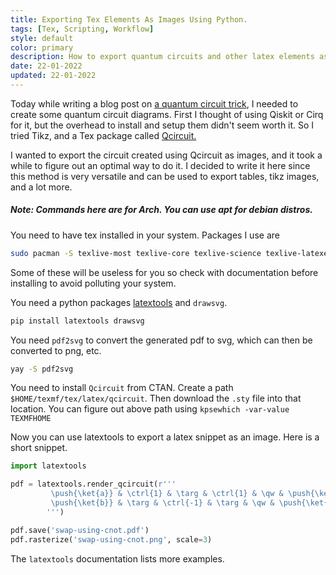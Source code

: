 ```yaml
---
title: Exporting Tex Elements As Images Using Python.
tags: [Tex, Scripting, Workflow]
style: default
color: primary
description: How to export quantum circuits and other latex elements as images.
date: 22-01-2022
updated: 22-01-2022
---
```


Today while writing a blog post on [a quantum circuit trick](https://thecharmingsociopath.github.io/blog/swap-gate), I needed to create some quantum circuit diagrams. First I thought of using Qiskit or Cirq for it, but the overhead to install and setup them didn't seem worth it. So I tried Tikz, and a Tex package called [Qcircuit.](https://www.ctan.org/tex-archive/graphics/qcircuit)

I wanted to export the circuit created using Qcircuit as images, and it took a while to figure out an optimal way to do it. I decided to write it here since this method is very versatile and can be used to export tables, tikz images, and a lot more.

##### Note: Commands here are for Arch. You can use apt for debian distros.

You need to have tex installed in your system. Packages I use are
```bash
sudo pacman -S texlive-most texlive-core texlive-science texlive-latexextra texlive-bibtexextra texlive-publishers texlive-pictures
```

Some of these will be useless for you so check with documentation before installing to avoid polluting your system.

You need a python packages [latextools](https://pypi.org/project/latextools/) and `drawsvg`.

```bash
pip install latextools drawsvg
```

You need `pdf2svg` to convert the generated pdf to svg, which can then be converted to png, etc.

```bash
yay -S pdf2svg
```

You need to install `Qcircuit` from CTAN. Create a path `$HOME/texmf/tex/latex/qcircuit`. Then download the `.sty` file into that location.
You can figure out above path using `kpsewhich -var-value TEXMFHOME`

Now you can use latextools to export a latex snippet as an image. Here is a short snippet.

```python
import latextools

pdf = latextools.render_qcircuit(r'''
         \push{\ket{a}} & \ctrl{1} & \targ & \ctrl{1} & \qw & \push{\ket{b}} \\
         \push{\ket{b}} & \targ & \ctrl{-1} & \targ & \qw & \push{\ket{a}} \\
        ''')

pdf.save('swap-using-cnot.pdf')
pdf.rasterize('swap-using-cnot.png', scale=3)
```

The `latextools` documentation lists more examples.


